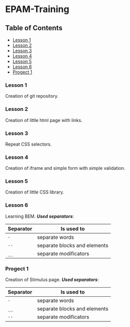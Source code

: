 # EPAM-Training

## Table of Contents

* [Lesson 1](#lesson-1)
* [Lesson 2](#lesson-2)
* [Lesson 3](#lesson-3)
* [Lesson 4](#lesson-4)
* [Lesson 5](#lesson-5)
* [Lesson 6](#lesson-6)
* [Progect 1](#progect-1)

### Lesson 1
Creation of git repository.

### Lesson 2
Creation of little html page with links.

### Lesson 3
Repeat CSS selectors.

### Lesson 4
Creation of iframe and simple form with simple validation.

### Lesson 5
Creation of little CSS library.

### Lesson 6
Learning BEM.
_**Used separators**_:

| Separator     | Is used to                    |
| ------------- | -------------                 |
| `-`           | separate words                |
| `--`          | separate blocks and elements  |
| `__`          | separate modificators         |

### Progect 1
Creation of Stimulus page.
_**Used separators**_:

| Separator     | Is used to                    |
| ------------- | -------------                 |
| `-`           | separate words                |
| `__`          | separate blocks and elements  |
| `--`          | separate modificators         |